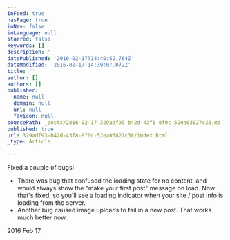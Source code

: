 ```yaml
---
inFeed: true
hasPage: true
inNav: false
inLanguage: null
starred: false
keywords: []
description: ''
datePublished: '2016-02-17T14:40:52.764Z'
dateModified: '2016-02-17T14:39:07.072Z'
title: ''
author: []
authors: []
publisher:
  name: null
  domain: null
  url: null
  favicon: null
sourcePath: _posts/2016-02-17-329adf93-b42d-43f8-8f0c-52ea03827c38.md
published: true
url: 329adf93-b42d-43f8-8f0c-52ea03827c38/index.html
_type: Article

---
```

Fixed a couple of bugs!

* There was bug that confused the loading state for no content, and would always show the "make your first post" message on load. Now that's fixed, so you'll see a loading indicator when your site / post info is loading from the server.
* Another bug caused image uploads to fail in a new post. That works much better now.

2016 Feb 17